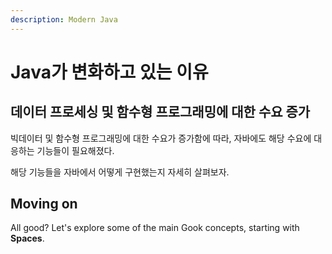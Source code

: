 ```yaml
---
description: Modern Java
---
```


# Java가 변화하고 있는 이유

## 데이터 프로세싱 및 함수형 프로그래밍에 대한 수요 증가

빅데이터 및 함수형 프로그래밍에 대한 수요가 증가함에 따라, 자바에도 해당 수요에 대응하는 기능들이 필요해졌다. 

해당 기능들을 자바에서 어떻게 구현했는지 자세히 살펴보자.



## Moving on

All good? Let's explore some of the main Gook concepts, starting with **Spaces**.
